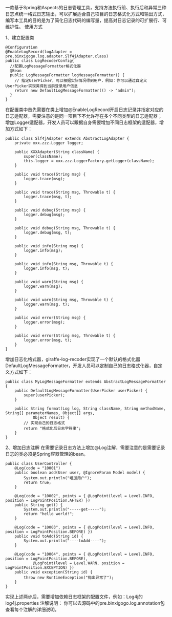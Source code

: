 一款基于Spring和Aspects的日志管理工具，支持方法执行前、执行后和异常三种日志点统一格式日志输出，可以扩展适合自己项目的日志格式化方式和输出方式，编写本工具的目的是为了简化日志代码的编写量，提高对日志记录的可扩展行、可维护性。
使用方式

1、建立配置类

    @Configuration
    @EnableLogRecord(logAdapter =  pre.binxigogo.log.adapter.Slf4jAdapter.class)
    public class LogRecoderConfig{
      //配置LogMessageFormatter格式化器
      @Bean
      public LogMessageFormatter logMessageFormatter() {
        // 指定UserPicker，可以根据实际情况得到用户，例如：你可以通过自定义UserPicker实现类得到当前登录用户信息
        return new DefaultLogMessageFormatter(() -> "admin");
      }
    }

在配置类中首先需要在类上增加@EnableLogRecord开启日志记录并指定对应的日志适配器，需要注意的是同一项目下不允许存在多个不同类型的日志适配器；
增加Logger适配器，开发人员可以跟据自身需要增加不同日志框架的适配器，增加方式如下：

    public class Slf4jAdapter extends AbstractLogAdapter {
	    private xxx.zzz.Logger logger;

        public XXXAdapter(String className) {
            super(className);
            this.logger = xxx.zzz.LoggerFactory.getLogger(className);
        }

        public void trace(String msg) {
            logger.trace(msg);
        }

        public void trace(String msg, Throwable t) {
            logger.trace(msg, t);
        }

        public void debug(String msg) {
            logger.debug(msg);
        }

        public void debug(String msg, Throwable t) {
            logger.debug(msg, t);
        }

        public void info(String msg) {
            logger.info(msg);
        }

        public void info(String msg, Throwable t) {
            logger.info(msg, t);
        }

        public void warn(String msg) {
            logger.warn(msg);
        }

        public void warn(String msg, Throwable t) {
            logger.warn(msg, t);
        }

        public void error(String msg) {
            logger.error(msg);
        }

        public void error(String msg, Throwable t) {
            logger.error(msg, t);
        }
    }

增加日志化格式器，giraffe-log-recoder实现了一个默认的格式化器DefaultLogMessageFormatter，开发人员可以定制自己的日志格式化器，自定义方式如下：
   
    public class MyLogMessageFormatter extends AbstractLogMessageFormatter {
        public DefaultLogMessageFormatter(UserPicker userPicker) {
            super(userPicker);
        }

        public String format(Log log, String className, String methodName, String[] parameterNames, Object[] args,
                Object result) {
            // 实现自己的日志格式
            return "格式化后日志字符串";
        }
    }
    
2、增加日志注解
在需要记录日志方法上增加@Log注解，需要注意的是需要记录日志的类必须是Spring容器管理的bean。
    
    public class UserController {
        @Log(code = "10001")
        public boolean add(User user, @IgnoreParam Model model) {
            System.out.println("增加用户");
            return true;
        }

        @Log(code = "10002", points = { @LogPoint(level = Level.INFO, position = LogPointPosition.AFTER) })
        public String get() {
            System.out.println("-----get-----");
            return "hello world!";
        }

        @Log(code = "10003", points = { @LogPoint(level = Level.INFO, position = LogPointPosition.BEFORE) })
        public void toAdd(String id) {
            System.out.println("----toAdd----");
        }

        @Log(code = "10004", points = { @LogPoint(level = Level.INFO, position = LogPointPosition.BEFORE),
                @LogPoint(level = Level.WARN, position = LogPointPosition.EXCEPTION) })
        public void exception(String id) {
            throw new RuntimeException("抛出异常了");
        }
    }

实现上述两步后，需要增加依赖日志框架的配置文件，例如：Log4j的log4j.properties
注解说明：
你可以去源码中的pre.binxigogo.log.annotation包查看每个注解的详细说明。
